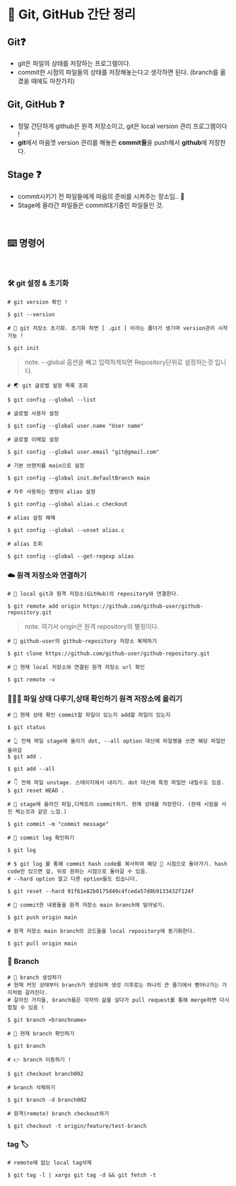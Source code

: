 # 🧩 Git, GitHub 간단 정리

## Git❓
- git은 파일의 상태를 저장하는 프로그램이다.
- commit한 시점의 파일들의 상태를 저장해놓는다고 생각하면 된다. (branch를 옮겼을 때에도 마찬가지)

## Git, GitHub ❓
- 정말 간단하게 github은 원격 저장소이고, git은 local version 관리 프로그램이다 !
- **git**에서 마음껏 version 관리를 해놓은 **commit들**을 push해서 **github**에 저장한다. 

## Stage ❓
- commit시키기 전 파일들에게 마음의 준비를 시켜주는 장소임.. 🙏
- Stage에 올라간 파일들은 commit대기중인 파일들인 것.

<br>

## ⌨️ 명령어

<br>

### 🛠 git 설정 & 초기화

```
# git version 확인 !

$ git --version
```

```
# 🌱 git 저장소 초기화. 초기화 하면 [ .git ] 이라는 폴더가 생기며 version관리 시작가능 !

$ git init
```

> note. --global 옵션을 빼고 입력하게되면 Repository단위로 설정하는것 입니다.
```
# 🌏 git 글로벌 설정 목록 조회 

$ git config --global --list
```

```
# 글로벌 사용자 설정

$ git config --global user.name "User name"
```

```
# 글로벌 이메일 설정

$ git config --global user.email "git@gmail.com"
```

```
# 기본 브랜치를 main으로 설정

$ git config --global init.defaultBranch main
```

```
# 자주 사용하는 명령어 alias 설정

$ git config --global alias.c checkout
```

```
# alias 설정 해제

$ git config --global --unset alias.c
```

```
# alias 조회

$ git config --global --get-regexp alias
```

### ☁️ 원격 저장소와 연결하기
```
# 🚀 local git과 원격 저장소(GitHub)의 repository와 연결한다. 

$ git remote add origin https://github.com/github-user/github-repository.git
```
> note. 여기서 origin은 원격 repository의 별칭이다.

```
# 💎 github-user의 github-repository 저장소 복제하기

$ git clone https://github.com/github-user/github-repository.git
```
```
# 👀 현재 local 저장소와 연결된 원격 저장소 url 확인

$ git remote -v
```

### 🧑🏻‍💻 파일 상태 다루기,상태 확인하기 원격 저장소에 올리기

``` 
# 👀 현재 상태 확인 commit할 파일이 있는지 add할 파일이 있는지

$ git status
```

```
# 👆 전체 파일 stage에 올리기 dot, --all option 대신에 파일명을 쓰면 해당 파일만 올라감
$ git add .

$ git add --all
```

```
# 👇 전체 파일 unstage. 스테이지에서 내리기. dot 대신에 특정 파일만 내릴수도 있음.
$ git reset HEAD .
```

```
# 📸 stage에 올라간 파일,디렉토리 commit하기. 현재 상태를 저장한다. (현재 시점을 사진 찍는것과 같은 느낌.)

$ git commit -m "commit message"
```

``` 
# 👀 commit log 확인하기

$ git log
```

```
# $ git log 를 통해 commit hash code를 복사하여 해당 📸 시점으로 돌아가기. hash code만 있으면 앞, 뒤로 원하는 시점으로 돌아갈 수 있음.
# --hard option 말고 다른 option들도 있습니다.

$ git reset --hard 91f61e82b0175d49c4fceda57d8b9133432f124f
```

```
# 🚀 commit한 내용들을 원격 저장소 main branch에 밀어넣기.

$ git push origin main
```

```
# 원격 저장소 main branch의 코드들을 local repository에 동기화한다. 

$ git pull origin main
```

### 🌱 Branch

```
# 🌱 branch 생성하기
# 현재 커밋 상태부터 branch가 생성되며 생성 이후로는 하나의 큰 줄기에서 뻗어나가는 가지처럼 갈라진다.
# 갈라진 가지들, branch들은 각자의 삶을 살다가 pull request를 통해 merge하면 다시 합칠 수 있음 !

$ git branch <branchname>
```

``` 
# 👀 현재 branch 확인하기

$ git branch
```

```
# 👉 branch 이동하기 !

$ git checkout branch002
```

```
# branch 삭제하기

$ git branch -d branch002
```

```
# 원격(remote) branch checkout하기

$ git checkout -t origin/feature/test-branch
```

### tag 🏷️

```
# remote에 없는 local tag삭제

$ git tag -l | xargs git tag -d && git fetch -t
```

